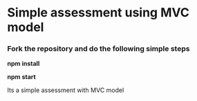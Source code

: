 <h1>Simple assessment using MVC model</h1>

<h3>Fork the repository and do the following simple steps</h3>
<p><b>npm install</b></p>
<p><b>npm start</b></p>


<p>Its a simple assessment with MVC model</P>

